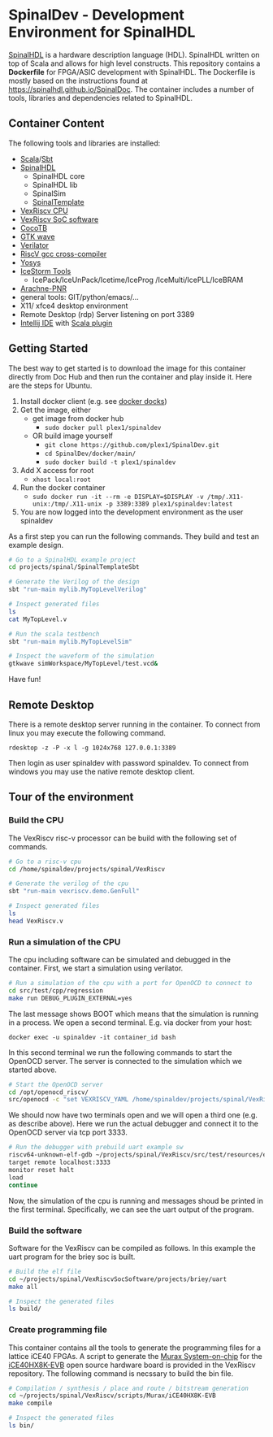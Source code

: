 # SpinalDev - Development Environment for SpinalHDL

[SpinalHDL](https://github.com/SpinalHDL/SpinalHDL) is a hardware description language (HDL). SpinalHDL written on top of Scala and allows for high level constructs. This repository contains a **Dockerfile** for FPGA/ASIC development with SpinalHDL. The Dockerfile is mostly based on the instructions found at <https://spinalhdl.github.io/SpinalDoc>. The container includes a number of tools, libraries and dependencies related to SpinalHDL.


## Container Content

The following tools and libraries are installed:

- [Scala](https://www.scala-lang.org/)/[Sbt](https://www.scala-sbt.org/)
- [SpinalHDL](https://github.com/SpinalHDL/SpinalHDL)
    - SpinalHDL core
    - SpinalHDL lib
    - SpinalSim
    - [SpinalTemplate](https://github.com/SpinalHDL/SpinalTemplateSbt)
- [VexRiscv CPU](https://github.com/SpinalHDL/VexRiscv)
- [VexRiscv SoC software](https://github.com/SpinalHDL/VexRiscvSocSoftware)
- [CocoTB](https://github.com/potentialventures/cocotb)
- [GTK wave](http://gtkwave.sourceforge.net/)
- [Verilator](https://www.veripool.org/wiki/verilator)
- [RiscV gcc cross-compiler](https://github.com/riscv/riscv-gnu-toolchain)
- [Yosys](http://www.clifford.at/yosys/)
- [IceStorm Tools](http://www.clifford.at/icestorm/)
    - IcePack/IceUnPack/Icetime/IceProg
      /IceMulti/IcePLL/IceBRAM
- [Arachne-PNR](https://github.com/cseed/arachne-pnr)
- general tools: GIT/python/emacs/...
- X11/ xfce4 desktop environment
- Remote Desktop (rdp) Server listening on port 3389
- [Intellij IDE](https://www.jetbrains.com/idea/) with [Scala plugin](https://plugins.jetbrains.com/plugin/1347-scala)


## Getting Started

The best way to get started is to download the image for this
container directly from Doc Hub and then run the container and play
inside it. Here are the steps for Ubuntu.

   1. Install docker client (e.g. see [docker docks](https://docs.docker.com/engine/installation/linux/docker-ce/ubuntu/#install-docker-ce))
   2. Get the image, either
      * get image from docker hub
        * `sudo docker pull plex1/spinaldev`
      * OR build image yourself
        * `git clone https://github.com/plex1/SpinalDev.git`
        * `cd SpinalDev/docker/main/`
        * `sudo docker build -t plex1/spinaldev` 
   3. Add X access for root
      * `xhost local:root`
   4. Run the docker container
      * `sudo docker run -it --rm -e DISPLAY=$DISPLAY -v /tmp/.X11-unix:/tmp/.X11-unix -p 3389:3389 plex1/spinaldev:latest`
   5. You are now logged into the development environment as the user spinaldev

As a first step you can run the following commands. They build and test an example design.
```sh
# Go to a SpinalHDL example project
cd projects/spinal/SpinalTemplateSbt

# Generate the Verilog of the design
sbt "run-main mylib.MyTopLevelVerilog"

# Inspect generated files
ls
cat MyTopLevel.v

# Run the scala testbench
sbt "run-main mylib.MyTopLevelSim"

# Inspect the waveform of the simulation
gtkwave simWorkspace/MyTopLevel/test.vcd&

```
Have fun!


## Remote Desktop

There is a remote desktop server running in the container. To connect from linux you may execute the following command.

`rdesktop -z -P -x l -g 1024x768 127.0.0.1:3389`

Then login as user spinaldev with password spinaldev. To connect from windows you may use the native remote desktop client.


## Tour of the environment

### Build the CPU
The VexRiscv risc-v processor can be build with the following set of commands.

```sh
# Go to a risc-v cpu
cd /home/spinaldev/projects/spinal/VexRiscv

# Generate the verilog of the cpu
sbt "run-main vexriscv.demo.GenFull"

# Inspect generated files
ls
head VexRiscv.v
```

### Run a simulation of the CPU
The cpu including software can be simulated and debugged in the container. First, we start a simulation using verilator.

```sh
# Run a simulation of the cpu with a port for OpenOCD to connect to
cd src/test/cpp/regression
make run DEBUG_PLUGIN_EXTERNAL=yes

```

The last message shows BOOT which means that the simulation is running in a process. We open a second terminal. E.g. via docker from your host:
```
docker exec -u spinaldev -it container_id bash
```
In this second terminal we run the following commands to start the OpenOCD server. The server is connected to the simulation which we started above.

```sh
# Start the OpenOCD server
cd /opt/openocd_riscv/
src/openocd -c "set VEXRISCV_YAML /home/spinaldev/projects/spinal/VexRiscv/cpu0.yaml" -f tcl/target/vexriscv_sim.cfg
```

We should now have two terminals open and we will open a third one (e.g. as describe above). Here we run the actual debugger and connect it to the OpenOCD server via tcp port 3333.
```sh
# Run the debugger with prebuild uart example sw
riscv64-unknown-elf-gdb ~/projects/spinal/VexRiscv/src/test/resources/elf/uart.elf
target remote localhost:3333
monitor reset halt
load
continue
```
Now, the simulation of the cpu is running and messages shoud be printed in the first terminal. Specifically, we can see the uart output of the program.

### Build the software
Software for the VexRiscv can be compiled as follows. In this example the uart program for the briey soc is built.
```sh
# Build the elf file
cd ~/projects/spinal/VexRiscvSocSoftware/projects/briey/uart
make all

# Inspect the generated files
ls build/

```

### Create programming file
This container contains all the tools to generate the programming files for a lattice iCE40
FPGAs. A script to generate the [Murax System-on-chip](https://github.com/SpinalHDL/VexRiscv#murax-soc) for the [iCE40HX8K-EVB](https://www.olimex.com/Products/FPGA/iCE40/iCE40HX8K-EVB/open-source-hardware) open source hardware board is provided in the VexRiscv repository. The following command is necssary to build the bin file.
```sh
# Compilation / synthesis / place and route / bitstream generation
cd ~/projects/spinal/VexRiscv/scripts/Murax/iCE40HX8K-EVB
make compile

# Inspect the generated files
ls bin/

```
